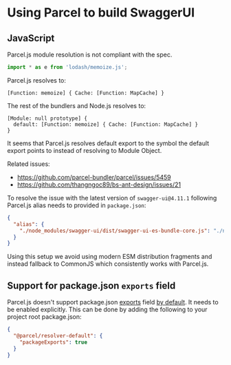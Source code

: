 # Using Parcel to build SwaggerUI

## JavaScript

Parcel.js module resolution is not compliant with the spec.

```js
import * as e from 'lodash/memoize.js';
```

Parcel.js resolves to:

```
[Function: memoize] { Cache: [Function: MapCache] }
```

The rest of the bundlers and Node.js resolves to:

```
[Module: null prototype] {
  default: [Function: memoize] { Cache: [Function: MapCache] }
}
```

It seems that Parcel.js resolves default export to the symbol the default export points to
instead of resolving to Module Object.

Related issues:
- https://github.com/parcel-bundler/parcel/issues/5459
- https://github.com/thangngoc89/bs-ant-design/issues/21

To resolve the issue with the latest version of `swagger-ui@4.11.1` 
following Parcel.js alias needs to provided in `package.json`:

```json
{
  "alias": {
    "./node_modules/swagger-ui/dist/swagger-ui-es-bundle-core.js": "./node_modules/swagger-ui/dist/swagger-ui.js"
  }
}
```

Using this setup we avoid using modern ESM distribution fragments and instead
fallback to CommonJS which consistently works with Parcel.js.

## Support for package.json `exports` field

Parcel.js doesn't support package.json [exports](https://nodejs.org/api/packages.html#package-entry-points) field [by default](https://parceljs.org/blog/v2-9-0/#new-resolver). It needs to be enabled
explicitly. This can be done by adding the following to your project root package.json:

```json
{
  "@parcel/resolver-default": {
    "packageExports": true
  }
}
```